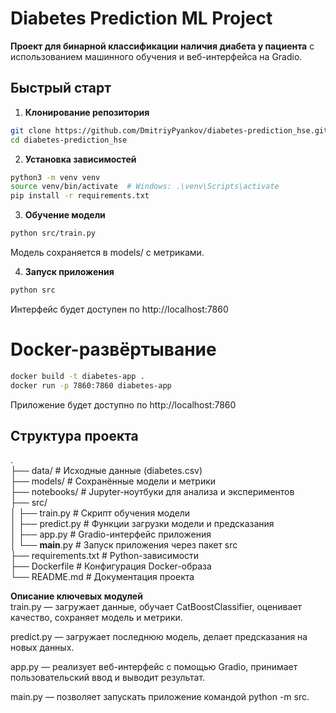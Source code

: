 <!-- README.md -->
# Diabetes Prediction ML Project  
**Проект для бинарной классификации наличия диабета у пациента** с использованием машинного обучения и веб-интерфейса на Gradio.  

## Быстрый старт  
1. **Клонирование репозитория**  
```bash
git clone https://github.com/DmitriyPyankov/diabetes-prediction_hse.git
cd diabetes-prediction_hse
```

2. **Установка зависимостей**  
```bash
python3 -m venv venv
source venv/bin/activate  # Windows: .\venv\Scripts\activate
pip install -r requirements.txt
```

3. **Обучение модели**  
```bash
python src/train.py
```

Модель сохраняется в models/ с метриками.  

4. **Запуск приложения**  
```bash
python src
```

Интерфейс будет доступен по http://localhost:7860


# Docker-развёртывание
```bash
docker build -t diabetes-app .
docker run -p 7860:7860 diabetes-app
```
Приложение будет доступно по http://localhost:7860


## Структура проекта  
 .  
├── data/               # Исходные данные (diabetes.csv)  
├── models/             # Сохранённые модели и метрики   
├── notebooks/          # Jupyter-ноутбуки для анализа и экспериментов   
├── src/  
│   ├── train.py        # Скрипт обучения модели  
│   ├── predict.py      # Функции загрузки модели и предсказания  
│   ├── app.py          # Gradio-интерфейс приложения  
│   └── __main__.py     # Запуск приложения через пакет src  
├── requirements.txt    # Python-зависимости  
├── Dockerfile          # Конфигурация Docker-образа  
└── README.md           # Документация проекта  
  
**Описание ключевых модулей**  
train.py — загружает данные, обучает CatBoostClassifier, оценивает качество, сохраняет модель и метрики.  
  
predict.py — загружает последнюю модель, делает предсказания на новых данных.  
  
app.py — реализует веб-интерфейс с помощью Gradio, принимает пользовательский ввод и выводит результат.  
  
main.py — позволяет запускать приложение командой python -m src.  
